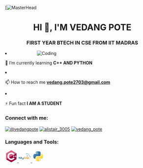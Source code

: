 [![MasterHead](https://64.media.tumblr.com/2d0af9c90d1b1107313cc20bda01548a/tumblr_outwxnanpp1u79o2lo1_1280.gifv)
<h1 align="center">HI 👋, I'M VEDANG POTE</h1>
<h3 align="center">FIRST YEAR BTECH IN CSE FROM IIT MADRAS</h3>
<img align="right" alt="Coding" width="400" src=https://miro.medium.com/max/1400/0*C-cPP9D2MIyeexAT.gif

- 🌱 I’m currently learning **C++ AND PYTHON**

- 📫 How to reach me **vedang.pote2703@gmail.com**

- ⚡ Fun fact **I AM A STUDENT**

<h3 align="left">Connect with me:</h3>
<p align="left">
<a href="https://twitter.com/@vedangpote" target="blank"><img align="center" src="https://raw.githubusercontent.com/rahuldkjain/github-profile-readme-generator/master/src/images/icons/Social/twitter.svg" alt="@vedangpote" height="30" width="40" /></a>
<a href="https://www.codechef.com/users/alistair_3005" target="blank"><img align="center" src="https://cdn.jsdelivr.net/npm/simple-icons@3.1.0/icons/codechef.svg" alt="alistair_3005" height="30" width="40" /></a>
<a href="https://codeforces.com/profile/vedang_pote" target="blank"><img align="center" src="https://raw.githubusercontent.com/rahuldkjain/github-profile-readme-generator/master/src/images/icons/Social/codeforces.svg" alt="vedang_pote" height="30" width="40" /></a>
</p>

<h3 align="left">Languages and Tools:</h3>
<p align="left"> <a href="https://www.w3schools.com/cpp/" target="_blank" rel="noreferrer"> <img src="https://raw.githubusercontent.com/devicons/devicon/master/icons/cplusplus/cplusplus-original.svg" alt="cplusplus" width="40" height="40"/> </a> <a href="https://www.mysql.com/" target="_blank" rel="noreferrer"> <img src="https://raw.githubusercontent.com/devicons/devicon/master/icons/mysql/mysql-original-wordmark.svg" alt="mysql" width="40" height="40"/> </a> <a href="https://www.python.org" target="_blank" rel="noreferrer"> <img src="https://raw.githubusercontent.com/devicons/devicon/master/icons/python/python-original.svg" alt="python" width="40" height="40"/> </a> </p>
